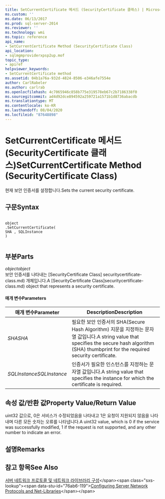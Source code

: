 ```yaml
---
title: SetCurrentCertificate 메서드 (SecurityCertificate 클래스) | Microsoft Docs
ms.custom: ''
ms.date: 06/13/2017
ms.prod: sql-server-2014
ms.reviewer: ''
ms.technology: wmi
ms.topic: reference
api_name:
- SetCurrentCertificate Method (SecurityCertificate Class)
api_location:
- sqlmgmproviderxpsp2up.mof
topic_type:
- apiref
helpviewer_keywords:
- SetCurrentCertificate method
ms.assetid: 04b1a76a-932d-4824-8506-e346afe7554e
author: CarlRabeler
ms.author: carlrab
ms.openlocfilehash: 4c7065946c858b775e319578eb67c2b7186338f0
ms.sourcegitcommit: ad4d92dce894592a259721a1571b1d8736abacdb
ms.translationtype: MT
ms.contentlocale: ko-KR
ms.lasthandoff: 08/04/2020
ms.locfileid: "87648898"
---
```

# <a name="setcurrentcertificate-method-securitycertificate-class"></a><span data-ttu-id="76ab6-102">SetCurrentCertificate 메서드(SecurityCertificate 클래스)</span><span class="sxs-lookup"><span data-stu-id="76ab6-102">SetCurrentCertificate Method (SecurityCertificate Class)</span></span>
  <span data-ttu-id="76ab6-103">현재 보안 인증서를 설정합니다.</span><span class="sxs-lookup"><span data-stu-id="76ab6-103">Sets the current security certificate.</span></span>  
  
## <a name="syntax"></a><span data-ttu-id="76ab6-104">구문</span><span class="sxs-lookup"><span data-stu-id="76ab6-104">Syntax</span></span>  
  
```  
  
object  
.SetCurrentCertificate(  
SHA , SQLInstance  
)  
  
```  
  
## <a name="parts"></a><span data-ttu-id="76ab6-105">부분</span><span class="sxs-lookup"><span data-stu-id="76ab6-105">Parts</span></span>  
 <span data-ttu-id="76ab6-106">*object*</span><span class="sxs-lookup"><span data-stu-id="76ab6-106">*object*</span></span>  
 <span data-ttu-id="76ab6-107">보안 인증서를 나타내는 [SecurityCertificate Class] securitycertificate-class.md) 개체입니다.</span><span class="sxs-lookup"><span data-stu-id="76ab6-107">A [SecurityCertificate Class]securitycertificate-class.md) object that represents a security certificate.</span></span>  
  
#### <a name="parameters"></a><span data-ttu-id="76ab6-108">매개 변수</span><span class="sxs-lookup"><span data-stu-id="76ab6-108">Parameters</span></span>  
  
|<span data-ttu-id="76ab6-109">매개 변수</span><span class="sxs-lookup"><span data-stu-id="76ab6-109">Parameter</span></span>|<span data-ttu-id="76ab6-110">Description</span><span class="sxs-lookup"><span data-stu-id="76ab6-110">Description</span></span>|  
|---------------|-----------------|  
|<span data-ttu-id="76ab6-111">*SHA*</span><span class="sxs-lookup"><span data-stu-id="76ab6-111">*SHA*</span></span>|<span data-ttu-id="76ab6-112">필요한 보안 인증서의 SHA(Secure Hash Algorithm) 지문을 지정하는 문자열 값입니다.</span><span class="sxs-lookup"><span data-stu-id="76ab6-112">A string value that specifies the secure hash algorithm (SHA) thumbprint for the required security certificate.</span></span>|  
|<span data-ttu-id="76ab6-113">*SQLInstance*</span><span class="sxs-lookup"><span data-stu-id="76ab6-113">*SQLInstance*</span></span>|<span data-ttu-id="76ab6-114">인증서가 필요한 인스턴스를 지정하는 문자열 값입니다.</span><span class="sxs-lookup"><span data-stu-id="76ab6-114">A string value that specifies the instance for which the certificate is required.</span></span>|  
  
## <a name="property-valuereturn-value"></a><span data-ttu-id="76ab6-115">속성 값/반환 값</span><span class="sxs-lookup"><span data-stu-id="76ab6-115">Property Value/Return Value</span></span>  
 <span data-ttu-id="76ab6-116">uint32 값으로, 0은 서비스가 수정되었음을 나타내고 1은 요청이 지원되지 않음을 나타내며 다른 모든 숫자는 오류를 나타냅니다.</span><span class="sxs-lookup"><span data-stu-id="76ab6-116">A uint32 value, which is 0 if the service was successfully modified, 1 if the request is not supported, and any other number to indicate an error.</span></span>  
  
## <a name="remarks"></a><span data-ttu-id="76ab6-117">설명</span><span class="sxs-lookup"><span data-stu-id="76ab6-117">Remarks</span></span>  
  
## <a name="see-also"></a><span data-ttu-id="76ab6-118">참고 항목</span><span class="sxs-lookup"><span data-stu-id="76ab6-118">See Also</span></span>  
 <span data-ttu-id="76ab6-119">[서버 네트워크 프로토콜 및 네트워크 라이브러리 구성](https://msdn.microsoft.com/library/ms177485\(v=sql.100\).aspx)</span><span class="sxs-lookup"><span data-stu-id="76ab6-119">[Configuring Server Network Protocols and Net-Libraries](https://msdn.microsoft.com/library/ms177485\(v=sql.100\).aspx)</span></span>  
  
  
